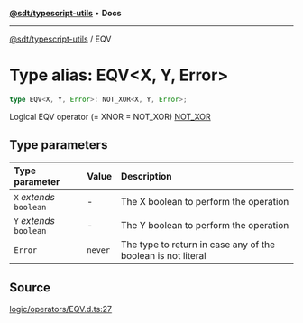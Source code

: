 [**@sdt/typescript-utils**](../README.md) • **Docs**

***

[@sdt/typescript-utils](../globals.md) / EQV

# Type alias: EQV\<X, Y, Error\>

```ts
type EQV<X, Y, Error>: NOT_XOR<X, Y, Error>;
```

Logical EQV operator (= XNOR = NOT_XOR)
[NOT_XOR](NOT_XOR.md)

## Type parameters

| Type parameter | Value | Description |
| :------ | :------ | :------ |
| `X` *extends* `boolean` | - | The X boolean to perform the operation |
| `Y` *extends* `boolean` | - | The Y boolean to perform the operation |
| `Error` | `never` | The type to return in case any of the boolean is not literal |

## Source

[logic/operators/EQV.d.ts:27](https://github.com/sylvaindethier/typescript-utils/blob/fc923b9b8f624519a4e708a123084592ab3d1c55/types/logic/operators/EQV.d.ts#L27)

